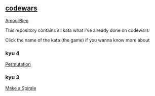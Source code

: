 ## [codewars](https://www.codewars.com/) ##
[AmourBien](https://www.codewars.com/users/AmourBien)

This repository contains all kata what i've already done on codewars

Click the name of the kata (the game) if you wanna know more about
### kyu 4
[Permutation](https://www.codewars.com/kata/5254ca2719453dcc0b00027d)
### kyu 3
[Make a Spirale](https://www.codewars.com/kata/534e01fbbb17187c7e0000c6)
